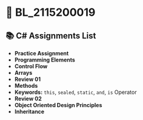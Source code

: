 # 📌 BL_2115200019

## 📚 C# Assignments List  

- **Practice Assignment**
- **Programming Elements**  
- **Control Flow**  
- **Arrays**  
- **Review 01**  
- **Methods**  
- **Keywords:** `this`, `sealed`, `static`, `and`, `is` Operator  
- **Review 02** 
- **Object Oriented Design Principles**
- **Inheritance**
